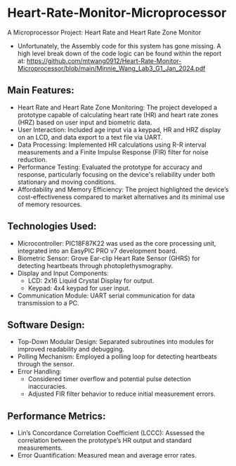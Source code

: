 # Heart-Rate-Monitor-Microprocessor
A Microprocessor Project: Heart Rate and Heart Rate Zone Monitor

* Unfortunately, the Assembly code for this system has gone missing. A high level break down of the code logic can be found within the report at: https://github.com/mtwang0912/Heart-Rate-Monitor-Microprocessor/blob/main/Minnie_Wang_Lab3_G1_Jan_2024.pdf

## Main Features:
- Heart Rate and Heart Rate Zone Monitoring: The project developed a prototype capable of calculating heart rate (HR) and heart rate zones (HRZ) based on user input and biometric data.
- User Interaction: Included age input via a keypad, HR and HRZ display on an LCD, and data export to a text file via UART.
- Data Processing: Implemented HR calculations using R-R interval measurements and a Finite Impulse Response (FIR) filter for noise reduction.
- Performance Testing: Evaluated the prototype for accuracy and response, particularly focusing on the device's reliability under both stationary and moving conditions.
- Affordability and Memory Efficiency: The project highlighted the device’s cost-effectiveness compared to market alternatives and its minimal use of memory resources.

## Technologies Used:
- Microcontroller: PIC18F87K22 was used as the core processing unit, integrated into an EasyPIC PRO v7 development board.
- Biometric Sensor: Grove Ear-clip Heart Rate Sensor (GHRS) for detecting heartbeats through photoplethysmography.
- Display and Input Components:
  - LCD: 2x16 Liquid Crystal Display for output.
  - Keypad: 4x4 keypad for user input.
- Communication Module: UART serial communication for data transmission to a PC.

## Software Design:
- Top-Down Modular Design: Separated subroutines into modules for improved readability and debugging.
- Polling Mechanism: Employed a polling loop for detecting heartbeats through the sensor.
- Error Handling:
  - Considered timer overflow and potential pulse detection inaccuracies.
  - Adjusted FIR filter behavior to reduce initial measurement errors.

## Performance Metrics:
- Lin’s Concordance Correlation Coefficient (LCCC): Assessed the correlation between the prototype’s HR output and standard measurements.
- Error Quantification: Measured mean and average error rates.

